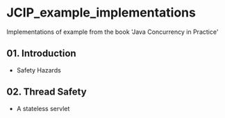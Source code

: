 # JCIP_example_implementations
Implementations of example from the book 'Java Concurrency in Practice'


## 01. Introduction
- Safety Hazards

## 02. Thread Safety
- A stateless servlet
